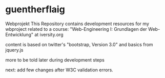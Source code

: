 guentherflaig
=============

Webprojekt
This Repository contains development resources for my wbproject 
related to a course: "Web-Engineering I: Grundlagen der Web-Entwicklung" 
at iversity.org

content is based on twitter's "bootstrap, Version 3.0" and basics from jquery.js

more to be told later during development steps


next: add few changes after W3C validation errors.
